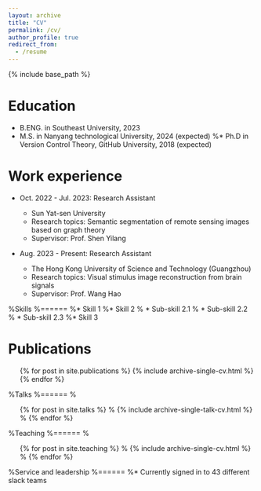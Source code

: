 ```yaml
---
layout: archive
title: "CV"
permalink: /cv/
author_profile: true
redirect_from:
  - /resume
---
```


{% include base_path %}

Education
======
* B.ENG. in Southeast University, 2023
* M.S. in Nanyang technological University, 2024 (expected)
%* Ph.D in Version Control Theory, GitHub University, 2018 (expected)

Work experience
======
* Oct. 2022 - Jul. 2023: Research Assistant
  * Sun Yat-sen University
  * Research topics: Semantic segmentation of remote sensing images based on graph theory
  * Supervisor: Prof. Shen Yilang

* Aug. 2023 - Present: Research Assistant
  * The Hong Kong University of Science and Technology (Guangzhou)
  * Research topics: Visual stimulus image reconstruction from brain signals
  * Supervisor: Prof. Wang Hao
  
%Skills
%======
%* Skill 1
%* Skill 2
%  * Sub-skill 2.1
%  * Sub-skill 2.2
%  * Sub-skill 2.3
%* Skill 3

Publications
======
  <ul>{% for post in site.publications %}
    {% include archive-single-cv.html %}
  {% endfor %}</ul>
  
%Talks
%======
%  <ul>{% for post in site.talks %}
%    {% include archive-single-talk-cv.html %}
%  {% endfor %}</ul>
  
%Teaching
%======
%  <ul>{% for post in site.teaching %}
%    {% include archive-single-cv.html %}
%  {% endfor %}</ul>
  
%Service and leadership
%======
%* Currently signed in to 43 different slack teams

